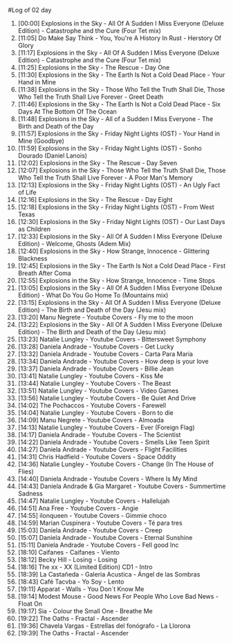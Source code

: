 #Log of 02 day

1. [00:00] Explosions in the Sky - All Of A Sudden I Miss Everyone (Deluxe Edition) - Catastrophe and the Cure (Four Tet mix)
1. [11:05] Do Make Say Think - You, You're A History In Rust - Herstory Of Glory
1. [11:17] Explosions in the Sky - All Of A Sudden I Miss Everyone (Deluxe Edition) - Catastrophe and the Cure (Four Tet mix)
1. [11:25] Explosions in the Sky - The Rescue - Day One
1. [11:30] Explosions in the Sky - The Earth Is Not a Cold Dead Place - Your Hand in Mine
1. [11:38] Explosions in the Sky - Those Who Tell the Truth Shall Die, Those Who Tell the Truth Shall Live Forever - Greet Death
1. [11:46] Explosions in the Sky - The Earth Is Not a Cold Dead Place - Six Days At The Bottom Of The Ocean
1. [11:48] Explosions in the Sky - All of a Sudden I Miss Everyone - The Birth and Death of the Day
1. [11:57] Explosions in the Sky - Friday Night Lights (OST) - Your Hand in Mine (Goodbye)
1. [11:59] Explosions in the Sky - Friday Night Lights (OST) - Sonho Dourado (Daniel Lanois)
1. [12:02] Explosions in the Sky - The Rescue - Day Seven
1. [12:07] Explosions in the Sky - Those Who Tell the Truth Shall Die, Those Who Tell the Truth Shall Live Forever - A Poor Man's Memory
1. [12:13] Explosions in the Sky - Friday Night Lights (OST) - An Ugly Fact of Life
1. [12:16] Explosions in the Sky - The Rescue - Day Eight
1. [12:18] Explosions in the Sky - Friday Night Lights (OST) - From West Texas
1. [12:30] Explosions in the Sky - Friday Night Lights (OST) - Our Last Days as Children
1. [12:33] Explosions in the Sky - All Of A Sudden I Miss Everyone (Deluxe Edition) - Welcome, Ghosts (Adem Mix)
1. [12:40] Explosions in the Sky - How Strange, Innocence - Glittering Blackness
1. [12:45] Explosions in the Sky - The Earth Is Not a Cold Dead Place - First Breath After Coma
1. [12:55] Explosions in the Sky - How Strange, Innocence - Time Stops
1. [13:05] Explosions in the Sky - All Of A Sudden I Miss Everyone (Deluxe Edition) - What Do You Go Home To  (Mountains mix)
1. [13:15] Explosions in the Sky - All Of A Sudden I Miss Everyone (Deluxe Edition) - The Birth and Death of the Day (Jesu mix)
1. [13:20] Manu Negrete - Youtube Covers - Fly me to the moon
1. [13:22] Explosions in the Sky - All Of A Sudden I Miss Everyone (Deluxe Edition) - The Birth and Death of the Day (Jesu mix)
1. [13:23] Natalie Lungley - Youtube Covers - Bittersweet Symphony
1. [13:28] Daniela Andrade - Youtube Covers - Get Lucky
1. [13:32] Daniela Andrade - Youtube Covers - Carta Para Maria
1. [13:34] Daniela Andrade - Youtube Covers - How deep is your love
1. [13:37] Daniela Andrade - Youtube Covers - Billie Jean
1. [13:41] Natalie Lungley - Youtube Covers - Kiss Me
1. [13:44] Natalie Lungley - Youtube Covers - The Beast
1. [13:51] Natalie Lungley - Youtube Covers - Video Games
1. [13:56] Natalie Lungley - Youtube Covers - Be Quiet And Drive
1. [14:02] The Pochaccos - Youtube Covers - Farewell
1. [14:04] Natalie Lungley - Youtube Covers - Born to die
1. [14:09] Manu Negrete - Youtube Covers - Almoada
1. [14:13] Natalie Lungley - Youtube Covers - Ever (Foreign Flag)
1. [14:17] Daniela Andrade - Youtube Covers - The Scientist
1. [14:22] Daniela Andrade - Youtube Covers - Smells Like Teen Spirit
1. [14:27] Daniela Andrade - Youtube Covers - Flight Facilities
1. [14:31] Chris Hadfield - Youtube Covers - Space Oddity
1. [14:36] Natalie Lungley - Youtube Covers - Change (In The House of Flies)
1. [14:40] Daniela Andrade - Youtube Covers - Where Is My Mind
1. [14:43] Daniela Andrade & Gia Margaret - Youtube Covers - Summertime Sadness
1. [14:47] Natalie Lungley - Youtube Covers - Hallelujah
1. [14:51] Ana Free - Youtube Covers - Angie
1. [14:55] ilonqueen - Youtube Covers - Gimmie choco
1. [14:59] Marian Cuspinera - Youtube Covers - Té para tres
1. [15:03] Daniela Andrade - Youtube Covers - Creep
1. [15:07] Daniela Andrade - Youtube Covers - Eternal Sunshine
1. [15:11] Daniela Andrade - Youtube Covers - Fell good Inc
1. [18:10] Caifanes - Caifanes - Viento
1. [18:12] Becky Hill - Losing - Losing
1. [18:16] The xx - XX (Limited Edition) CD1 - Intro
1. [18:39] La Castañeda - Galeria Acustica - Ángel de las Sombras
1. [18:43] Café Tacvba - Yo Soy - Lento
1. [19:11] Apparat - Walls - You Don´t Know Me
1. [19:14] Modest Mouse - Good News For People Who Love Bad News - Float On
1. [19:17] Sia - Colour the Small One - Breathe Me
1. [19:22] The Oaths - Fractal - Ascender
1. [19:36] Chavela Vargas - Estrellas del fonógrafo - La Llorona
1. [19:39] The Oaths - Fractal - Ascender
